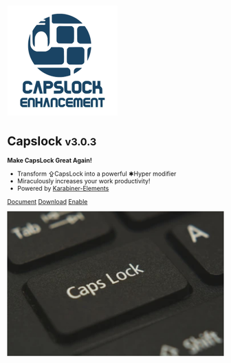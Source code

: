 ![logo](img/logo.png)

# Capslock <small>v3.0.3</small>

<b>Make CapsLock Great Again!</b>

- Transform ⇪CapsLock into a powerful ✱Hyper modifier
- Miraculously increases your work productivity!
- Powered by [Karabiner-Elements](https://karabiner-elements.pqrs.org/)

[Document](#CapsLock)
[Download](https://github.com/pqrs-org/Karabiner-Elements/releases/download/v14.2.0/Karabiner-Elements-14.2.0.dmg)
[Enable](karabiner://karabiner/assets/complex_modifications/import?url=https://ke-complex-modifications.pqrs.org/json/caps_lock_enhancement.json)


<!-- background image -->

![](img/bg.jpg)

